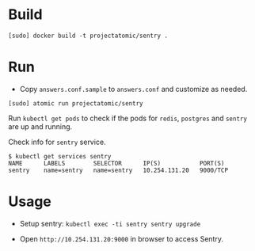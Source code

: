 # Build

```
[sudo] docker build -t projectatomic/sentry .
```

# Run

- Copy ``answers.conf.sample`` to ``answers.conf`` and customize as needed.

```
[sudo] atomic run projectatomic/sentry
```

Run ``kubectl get pods`` to check if the pods for ``redis``, ``postgres``
and ``sentry`` are up and running.

Check info for ``sentry`` service.

```
$ kubectl get services sentry
NAME      LABELS        SELECTOR      IP(S)           PORT(S)
sentry    name=sentry   name=sentry   10.254.131.20   9000/TCP
```


# Usage

- Setup sentry: ``kubectl exec -ti sentry sentry upgrade``

- Open ``http://10.254.131.20:9000`` in browser to access Sentry.
